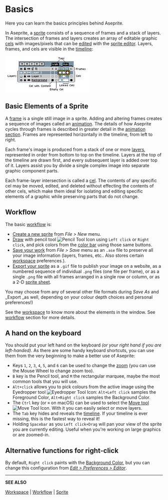 # Basics

Here you can learn the basics principles behind Aseprite.

In Aseprite, a [sprite](sprite.md) consists of a sequence of frames
and a stack of layers. The intersection of frames and layers creates
an array of editable graphic [cels](cel.md) with images/pixels that
can be [edited](drawing.md) with the [sprite editor](sprite-editor.md). Layers, frames,
and cels are visible in the [timeline](timeline.md):

![Timeline Overview](sprite/sprite-components.png)

## Basic Elements of a Sprite

A [frame](frames.md) is a single still image in a sprite. Adding and altering frames creates a sequence of images called an [animation](animation.md). The details of how Aseprite cycles through frames is described in greater detail in the [animation section](animation.md). Frames are represented horizontally in the timeline, from left to right.

Each frame's image is produced from a stack of one or more [layers](layers.md), represented in order from bottom to top on the timeline. Layers at the top of the timeline are drawn first, and every subsequent layer is added over top of it. Layers assist you by divide a single complex image into separate graphic component parts.

Each frame-layer intersection is called a [cel](cel.md). The contents of any specific cel may be moved, edited, and deleted without effecting the contents of other cels, which make them ideal for isolating and editing specific elements of a graphic while preserving parts that do not change.

## Workflow

The basic [workflow](workflow.md) is:

* [Create a new sprite](new-sprite.md) from *File > New* menu.
* [Draw](drawing.md) with pencil tool ![Pencil Tool Icon](tools/pencil-tool.png) using
  `Left click` or `Right click`, and pick colors from the
  [color bar](color-bar.md) using those same buttons.
* [Save your work](save.md) from *File > Save* menu as an
  `.ase` file to preserve all your image information (layers, frames,
  etc.. Also stores certain [workspace](workspace.md) preferences.).
* [Export your sprite](exporting.md) as a `.gif` file to publish your image on a
  website, as a numbered sequence of individual `.png` files (one file per frame), or as a single `.png` file with all frames arranged in a single row or column, or as a 2-D [sprite sheet](sprite-sheet.md).

 You may choose from any of several other file formats during _Save As_ and _Export _as well, depending on your colour depth choices and personal preferences!)

See the [workspace](workspace.md) to know more about the elements
in the window. See [workflow](workflow.md) section for more details.

## A hand on the keyboard

You should put your left hand on the keyboard *(or your right hand if
you are left-handed)*. As there are some handy keyboard shortcuts, you
can use them from the very beginning to make a better use of Aseprite:

* Keys `1`, `2`, `3`, `4`, `5`, and `6` can be used to change the [zoom](zoom.md)
  (you can use the Mouse Wheel to change zoom too).
* `B` key is the Pencil tool, and `M` the rectangular marquee, maybe the
  most common tools that you will use.
* `Alt+click` allows you to pick colours from the active image using the Eyedropper tool ![Eyedropper Tool Icon](tools/eyedropper-tool.png):
  `Alt+Left click` samples the Foreground Color,
  `Alt+Right click` samples the Background Color.
* The `Ctrl` key (or `⌘` on macOS) can be used to select the [Move tool](move-tool.md) ![Move Tool Icon](tools/move-tool.png).
  With it you can easily select or move layers.
* The `Tab` key hides and reveals the [timeline](timeline.md). If your timeline is ever missing, this is the fastest way to reveal it!
* Holding `Spacebar` as you `Left click+Drag` will pan your view of the sprite you are currently editing. Useful when you're working on large graphics or are zoomed-in.

## Alternative functions for right-click

By default, `Right click` paints with the [Background Color](color-bar.md#background-color),
but you can change this configuration from [*Edit > Preferences > Editor*](right-click.md).

---

**SEE ALSO**

[Workspace](workspace.md) |
[Workflow](workflow.md) |
[Sprite](sprite.md)
